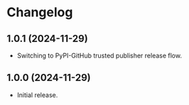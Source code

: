 # Changelog

## 1.0.1 (2024-11-29)

* Switching to PyPI-GitHub trusted publisher release flow.

## 1.0.0 (2024-11-29)

* Initial release.
